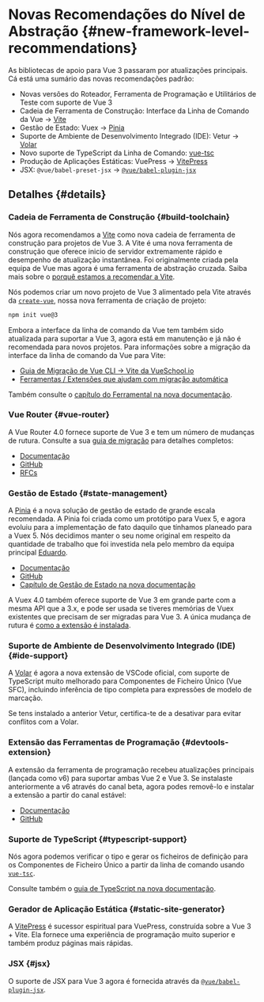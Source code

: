 # Novas Recomendações do Nível de Abstração {#new-framework-level-recommendations}

As bibliotecas de apoio para Vue 3 passaram por atualizações principais. Cá está uma sumário das novas recomendações padrão:

- Novas versões do Roteador, Ferramenta de Programação e Utilitários de Teste com suporte de Vue 3
- Cadeia de Ferramenta de Construção: Interface da Linha de Comando da Vue -> [Vite](https://pt.vitejs.dev/)
- Gestão de Estado: Vuex -> [Pinia](https://pinia-docs-pt.netlify.app/)
- Suporte de Ambiente de Desenvolvimento Integrado (IDE): Vetur -> [Volar](https://marketplace.visualstudio.com/items?itemName=johnsoncodehk.volar)
- Novo suporte de TypeScript da Linha de Comando: [vue-tsc](https://github.com/johnsoncodehk/volar/tree/master/vue-language-tools/vue-tsc)
- Produção de Aplicações Estáticas: VuePress -> [VitePress](https://vitepress.vuejs.org/)
- JSX: `@vue/babel-preset-jsx` -> [`@vue/babel-plugin-jsx`](https://github.com/vuejs/jsx-next)

## Detalhes {#details}

### Cadeia de Ferramenta de Construção {#build-toolchain}

Nós agora recomendamos a [Vite](https://pt.vitejs.dev/) como nova cadeia de ferramenta de construção para projetos de Vue 3. A Vite é uma nova ferramenta de construção que oferece inicio de servidor extremamente rápido e desempenho de atualização instantânea. Foi originalmente criada pela equipa de Vue mas agora é uma ferramenta de abstração cruzada. Saiba mais sobre o [porquê estamos a recomendar a Vite](https://pt.vitejs.dev/guide/why).

Nós podemos criar um novo projeto de Vue 3 alimentado pela Vite através da [`create-vue`](https://github.com/vuejs/create-vue), nossa nova ferramenta de criação de projeto:

```sh
npm init vue@3
```

Embora a interface da linha de comando da Vue tem também sido atualizada para suportar a Vue 3, agora está em manutenção e já não é recomendada para novos projetos. Para informações sobre a migração da interface da linha de comando da Vue para Vite:

- [Guia de Migração de Vue CLI -> Vite da VueSchool.io](https://vueschool.io/articles/vuejs-tutorials/how-to-migrate-from-vue-cli-to-vite/)
- [Ferramentas / Extensões que ajudam com migração automática](https://github.com/vitejs/awesome-vite#vue-cli)

Também consulte o [capítulo do Ferramental na nova documentação](https://pt.vuejs.org/guide/scaling-up/tooling).

### Vue Router {#vue-router}

A Vue Router 4.0 fornece suporte de Vue 3 e tem um número de mudanças de rutura. Consulte a sua [guia de migração](https://vue-router-docs-pt.netlify.app/guide/migration/index) para detalhes completos:

- [Documentação](https://vue-router-docs-pt.netlify.app/)
- [GitHub](https://github.com/vuejs/router)
- [RFCs](https://github.com/vuejs/rfcs/pulls?q=is%3Apr+is%3Amerged+label%3Arouter)

### Gestão de Estado {#state-management}

A [Pinia](https://pinia-docs-pt.netlify.app/) é a nova solução de gestão de estado de grande escala recomendada. A Pinia foi criada como um protótipo para Vuex 5, e agora evoluiu para a implementação de fato daquilo que tínhamos planeado para a Vuex 5. Nós decidimos manter o seu nome original em respeito da quantidade de trabalho que foi investida nela pelo membro da equipa principal [Eduardo](https://github.com/posva).

- [Documentação](https://pinia-docs-pt.netlify.app/)
- [GitHub](https://github.com/vuejs/pinia)
- [Capítulo de Gestão de Estado na nova documentação](https://pt.vuejs.org/guide/scaling-up/state-management)

A Vuex 4.0 também oferece suporte de Vue 3 em grande parte com a mesma API que a 3.x, e pode ser usada se tiveres memórias de Vuex existentes que precisam de ser migradas para Vue 3. A única mudança de rutura é [como a extensão é instalada](https://vuex.vuejs.org/guide/migrating-to-4-0-from-3-x#breaking-changes).

### Suporte de Ambiente de Desenvolvimento Integrado (IDE) {#ide-support}

A [Volar](https://github.com/johnsoncodehk/volar) é agora a nova extensão de VSCode oficial, com suporte de TypeScript muito melhorado para Componentes de Ficheiro Único (Vue SFC), incluindo inferência de tipo completa para expressões de modelo de marcação.

Se tens instalado a anterior Vetur, certifica-te de a desativar para evitar conflitos com a Volar.

### Extensão das Ferramentas de Programação {#devtools-extension}

A extensão da ferramenta de programação recebeu atualizações principais (lançada como v6) para suportar ambas Vue 2 e Vue 3. Se instalaste anteriormente a v6 através do canal beta, agora podes removê-lo e instalar a extensão a partir do canal estável:

- [Documentação](https://devtools.vuejs.org/guide/installation)
- [GitHub](https://github.com/vuejs/devtools)

### Suporte de TypeScript {#typescript-support}

Nós agora podemos verificar o tipo e gerar os ficheiros de definição para os Componentes de Ficheiro Único a partir da linha de comando usando [`vue-tsc`](https://github.com/johnsoncodehk/volar/tree/master/vue-language-tools/vue-tsc).

Consulte também o [guia de TypeScript na nova documentação](https://vuejs.org/guide/typescript/overview).

### Gerador de Aplicação Estática {#static-site-generator}

A [VitePress](https://vitepress.vuejs.org/) é sucessor espiritual para VuePress, construída sobre a Vue 3 + Vite. Ela fornece uma experiência de programação muito superior e também produz páginas mais rápidas.

### JSX {#jsx}

O suporte de JSX para Vue 3 agora é fornecida através da [`@vue/babel-plugin-jsx`](https://github.com/vuejs/babel-plugin-jsx).
